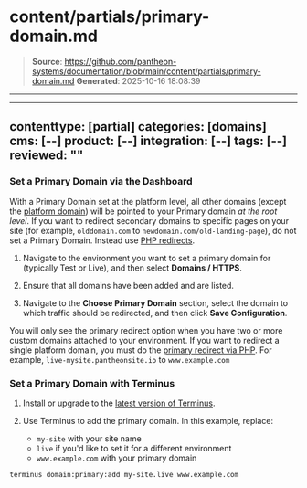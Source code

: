 # content/partials/primary-domain.md

> **Source**: https://github.com/pantheon-systems/documentation/blob/main/content/partials/primary-domain.md
> **Generated**: 2025-10-16 18:08:39

---

---
contenttype: [partial]
categories: [domains]
cms: [--]
product: [--]
integration: [--]
tags: [--]
reviewed: ""
---

### Set a Primary Domain via the Dashboard

<Alert type="danger" title="Warning">

With a Primary Domain set at the platform level, all other domains (except the [platform domain](/guides/domains)) will be pointed to your Primary domain _at the root level_. If you want to redirect secondary domains to specific pages on your site (for example, `olddomain.com` to `newdomain.com/old-landing-page`), do not set a Primary Domain. Instead use [PHP redirects](/guides/redirect/#redirect-with-php).

</Alert>

1. Navigate to the environment you want to set a primary domain for (typically Test or Live), and then select **<Icon icon="global" /> Domains / HTTPS**.

1. Ensure that all domains have been added and are listed.

1. Navigate to the **Choose Primary Domain** section, select the domain to which traffic should be redirected, and then click **Save Configuration**.

<Alert title="Note" type="info">

You will only see the primary redirect option when you have two or more custom domains attached to your environment. If you want to redirect a single platform domain, you must do the [primary redirect via PHP](/guides/redirect/php#without-regex). For example, `live-mysite.pantheonsite.io` to `www.example.com` 

</Alert>

### Set a Primary Domain with Terminus

1. Install or upgrade to the [latest version of Terminus](/terminus/install).

1. Use Terminus to add the primary domain. In this example, replace:

    - `my-site` with your site name
    - `live` if you'd like to set it for a different environment
    - `www.example.com` with your primary domain

  ```bash{promptUser: user}
  terminus domain:primary:add my-site.live www.example.com
  ```
